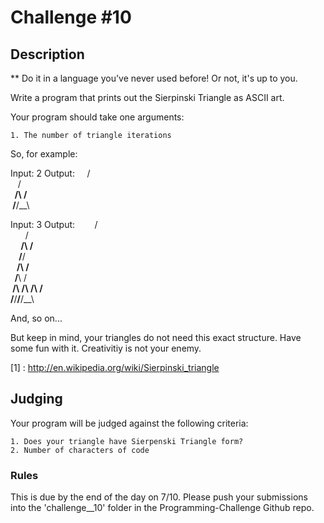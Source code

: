 Challenge #10
============

## Description

** Do it in a language you've never used before! Or not, it's up to you.

Write a program that prints out the Sierpinski Triangle as ASCII art.

Your program should take one arguments:
	
	1. The number of triangle iterations

So, for example: 

Input: 2
Output:
&nbsp;&nbsp;&nbsp;&nbsp;/\
&nbsp;&nbsp;&nbsp;/__\
&nbsp;&nbsp;/\  /\
&nbsp;/__\/__\

Input: 3
Output:
&nbsp;&nbsp;&nbsp;&nbsp;&nbsp;&nbsp;&nbsp;/\
&nbsp;&nbsp;&nbsp;&nbsp;&nbsp;&nbsp;/__\
&nbsp;&nbsp;&nbsp;&nbsp;&nbsp;/\  /\
&nbsp;&nbsp;&nbsp;&nbsp;/__\/__\
&nbsp;&nbsp;&nbsp;/\      /\
&nbsp;&nbsp;/__\    /__\
&nbsp;/\  /\  /\  /\
/__\/__\/__\/__\


And, so on...

But keep in mind, your triangles do not need this exact structure. Have some fun with it. Creativitiy is not your enemy.

[1] : http://en.wikipedia.org/wiki/Sierpinski_triangle

## Judging

Your program will be judged against the following criteria:

	1. Does your triangle have Sierpenski Triangle form?
	2. Number of characters of code

### Rules

This is due by the end of the day on 7/10. Please push your submissions into the 'challenge__10' folder in the Programming-Challenge Github repo.
